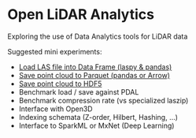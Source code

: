 # Open LiDAR Analytics
Exploring the use of Data Analytics tools for LiDAR data

Suggested mini experiments:
- [Load LAS file into Data Frame (laspy  & pandas)](src/reading_laspy_pandas.ipynb)
- [Save point cloud to Parquet (pandas or Arrow)](src/writing_pandas_parquet.ipynb)
- [Save point cloud to HDF5](src/writing_pandas_hdf5.ipynb)
- Benchmark load / save against PDAL
- Benchmark compression rate (vs specialized laszip)
- Interface with Open3D
- Indexing schemata (Z-order, Hilbert, Hashing, …)
- Interface to SparkML or MxNet (Deep Learning)

